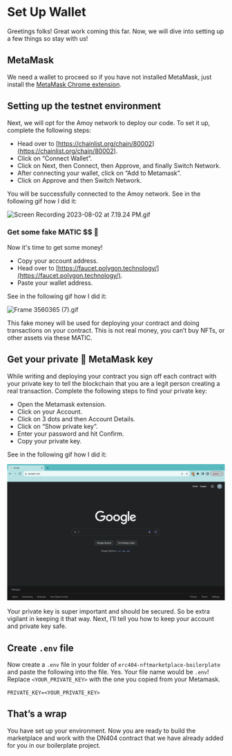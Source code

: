 # Set Up Wallet

Greetings folks! Great work coming this far. Now, we will dive into setting up a few things so stay with us!

## MetaMask

We need a wallet to proceed so if you have not installed MetaMask, just install the [MetaMask Chrome extension](https://chromewebstore.google.com/detail/metamask/nkbihfbeogaeaoehlefnkodbefgpgknn). 

## Setting up the testnet environment

Next, we will opt for the Amoy network to deploy our code. To set it up, complete the following steps:

- Head over to [https://chainlist.org/chain/80002](https://chainlist.org/chain/80002).
- Click on “Connect Wallet”.
- Click on Next, then Connect, then Approve, and finally Switch Network.
- After connecting your wallet, click on “Add to Metamask”.
- Click on Approve and then Switch Network.

You will be successfully connected to the Amoy network. See in the following gif how I did it:

![Screen Recording 2023-08-02 at 7.19.24 PM.gif](https://github.com/0xmetaschool/Learning-Projects/blob/main/assests_for_all/assests_for_erc404/2%20Prerequisites%20to%20Building%20the%20MarketPlace/2%20Set%20Up%20Wallet/Screen_Recording_2023-08-02_at_7.19.24_PM.gif?raw=true)

### Get some fake MATIC $$ 🤑

Now it's time to get some money! 

- Copy your account address.
- Head over to [https://faucet.polygon.technology/](https://faucet.polygon.technology/).
- Paste your wallet address.

See in the following gif how I did it:

![Frame 3560365 (7).gif](https://github.com/0xmetaschool/Learning-Projects/blob/main/assests_for_all/assests_for_erc404/2%20Prerequisites%20to%20Building%20the%20MarketPlace/2%20Set%20Up%20Wallet/Frame_3560365_(7).gif?raw=true)

This fake money will be used for deploying your contract and doing transactions on your contract. This is not real money, you can’t buy NFTs, or other assets via these MATIC.

## Get your private 🦊 MetaMask key

While writing and deploying your contract you sign off each contract with your private key to tell the blockchain that you are a legit person creating a real transaction. Complete the following steps to find your private key:

- Open the Metamask extension.
- Click on your Account.
- Click on 3 dots and then Account Details.
- Click on “Show private key”.
- Enter your password and hit Confirm.
- Copy your private key.

See in the following gif how I did it:

![Screen Recording 2023-08-02 at 7.28.24 PM.gif](https://github.com/0xmetaschool/Learning-Projects/blob/main/assests_for_all/assests_for_erc404/2%20Prerequisites%20to%20Building%20the%20MarketPlace/2%20Set%20Up%20Wallet/Screen_Recording_2023-08-02_at_7.28.24_PM.gif?raw=true)

Your private key is super important and should be secured. So be extra vigilant in keeping it that way. Next, I’ll tell you how to keep your account and private key safe.

## Create `.env` file

Now create a `.env` file in your folder of `erc404-nftmarketplace-boilerplate` and paste the following into the file. Yes. Your file name would be `.env`! Replace `<YOUR_PRIVATE_KEY>` with the one you copied from your Metamask.

```
PRIVATE_KEY=<YOUR_PRIVATE_KEY>
```

## That’s a wrap

You have set up your environment. Now you are ready to build the marketplace and work with the DN404 contract that we have already added for you in our boilerplate project.
